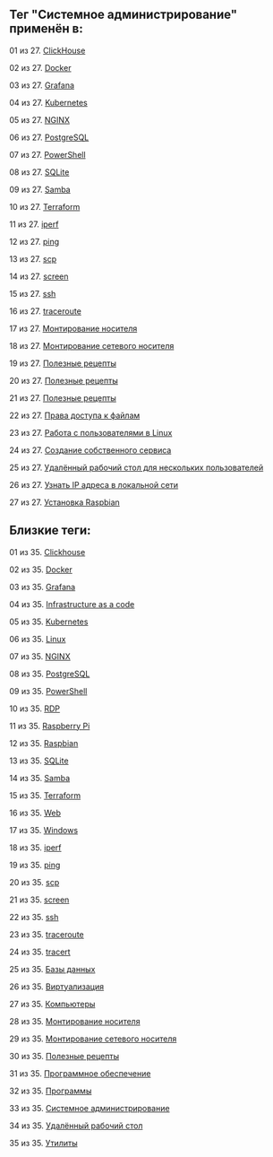 ## Тег "Системное администрирование" применён в:

01 из 27. [ClickHouse](../Компьютеры%20и%20софт/Программы/Clickhouse.md)

02 из 27. [Docker](../Компьютеры%20и%20софт/Программы/Docker.md)

03 из 27. [Grafana](../Компьютеры%20и%20софт/Программы/Grafana.md)

04 из 27. [Kubernetes](../Компьютеры%20и%20софт/Программы/Kubernetes.md)

05 из 27. [NGINX](../Компьютеры%20и%20софт/Программы/Nginx.md)

06 из 27. [PostgreSQL](../Компьютеры%20и%20софт/Программы/PostgreSQL.md)

07 из 27. [PowerShell](../Компьютеры%20и%20софт/Программы/PowerShell.md)

08 из 27. [SQLite](../Компьютеры%20и%20софт/Программы/SQLite.md)

09 из 27. [Samba](../Компьютеры%20и%20софт/Linux/Samba.md)

10 из 27. [Terraform](../Компьютеры%20и%20софт/Программы/Terraform.md)

11 из 27. [iperf](../Компьютеры%20и%20софт/Утилиты/Iperf.md)

12 из 27. [ping](../Компьютеры%20и%20софт/Утилиты/Ping.md)

13 из 27. [scp](../Компьютеры%20и%20софт/Утилиты/SCP.md)

14 из 27. [screen](../Компьютеры%20и%20софт/Утилиты/Screen.md)

15 из 27. [ssh](../Компьютеры%20и%20софт/Утилиты/SSH.md)

16 из 27. [traceroute](../Компьютеры%20и%20софт/Утилиты/Traceroute.md)

17 из 27. [Монтирование носителя](../Компьютеры%20и%20софт/Linux/Монтирование%20носителя.md)

18 из 27. [Монтирование сетевого носителя](../Компьютеры%20и%20софт/Linux/Монтирование%20сетевого%20носителя.md)

19 из 27. [Полезные рецепты](../Компьютеры%20и%20софт/Linux/Полезные%20рецепты%20Linux.md)

20 из 27. [Полезные рецепты](../Компьютеры%20и%20софт/Raspberry%20Pi/Полезные%20рецепты%20Raspberry%20Pi.md)

21 из 27. [Полезные рецепты](../Компьютеры%20и%20софт/Windows/Полезные%20рецепты%20Windows.md)

22 из 27. [Права доступа к файлам](../Компьютеры%20и%20софт/Linux/Права%20доступа%20к%20файлам.md)

23 из 27. [Работа с пользователями в Linux](../Компьютеры%20и%20софт/Linux/Работа%20с%20пользователями.md)

24 из 27. [Создание собственного сервиса](../Компьютеры%20и%20софт/Linux/Создание%20собственного%20сервиса.md)

25 из 27. [Удалённый рабочий стол для нескольких пользователей](../Компьютеры%20и%20софт/Windows/Удалённый%20рабочий%20стол%20для%20нескольких%20пользователей.md)

26 из 27. [Узнать IP адреса в локальной сети](../Компьютеры%20и%20софт/Linux/Узнать%20IP%20адреса%20в%20локальной%20сети.md)

27 из 27. [Установка Raspbian](../Компьютеры%20и%20софт/Raspberry%20Pi/Установка%20Raspbian.md)

## Близкие теги:

01 из 35. [Clickhouse](./clickhouse.md)

02 из 35. [Docker](./docker.md)

03 из 35. [Grafana](./grafana.md)

04 из 35. [Infrastructure as a code](./infrastructure%20as%20a%20code.md)

05 из 35. [Kubernetes](./kubernetes.md)

06 из 35. [Linux](./linux.md)

07 из 35. [NGINX](./nginx.md)

08 из 35. [PostgreSQL](./postgresql.md)

09 из 35. [PowerShell](./powershell.md)

10 из 35. [RDP](./rdp.md)

11 из 35. [Raspberry Pi](./raspberry%20pi.md)

12 из 35. [Raspbian](./raspbian.md)

13 из 35. [SQLite](./sqlite.md)

14 из 35. [Samba](./samba.md)

15 из 35. [Terraform](./terraform.md)

16 из 35. [Web](./web.md)

17 из 35. [Windows](./windows.md)

18 из 35. [iperf](./iperf.md)

19 из 35. [ping](./ping.md)

20 из 35. [scp](./scp.md)

21 из 35. [screen](./screen.md)

22 из 35. [ssh](./ssh.md)

23 из 35. [traceroute](./traceroute.md)

24 из 35. [tracert](./tracert.md)

25 из 35. [Базы данных](./базы%20данных.md)

26 из 35. [Виртуализация](./виртуализация.md)

27 из 35. [Компьютеры](./компьютеры.md)

28 из 35. [Монтирование носителя](./монтирование%20носителя.md)

29 из 35. [Монтирование сетевого носителя](./монтирование%20сетевого%20носителя.md)

30 из 35. [Полезные рецепты](./полезные%20рецепты.md)

31 из 35. [Программное обеспечение](./программное%20обеспечение.md)

32 из 35. [Программы](./программы.md)

33 из 35. [Системное администрирование](./системное%20администрирование.md)

34 из 35. [Удалённый рабочий стол](./удалённый%20рабочий%20стол.md)

35 из 35. [Утилиты](./утилиты.md)

